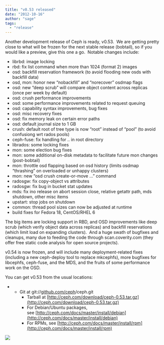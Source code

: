 ```yaml
---
title: "v0.53 released"
date: "2012-10-16"
author: "sage"
tags: 
  - "release"
---
```


Another development release of Ceph is ready, v0.53.  We are getting pretty close to what will be frozen for the next stable release (bobtail), so if you would like a preview, give this one a go.  Notable changes include:

- librbd: image locking
- rbd: fix list command when more than 1024 (format 2) images
- osd: backfill reservation framework (to avoid flooding new osds with backfill data)
- osd, mon: honor new “nobackfill” and “norecover” osdmap flags
- osd: new “deep scrub” will compare object content across replicas (once per week by default)
- osd: crush performance improvements
- osd: some performance improvements related to request queuing
- osd: capability syntax improvements, bug fixes
- osd: misc recovery fixes
- osd: fix memory leak on certain error paths
- osd: default journal size to 1 GB
- crush: default root of tree type is now “root” instead of “pool” (to avoid confusiong wrt rados pools)
- ceph-fuse: fix handling for .. in root directory
- librados: some locking fixes
- mon: some election bug fixes
- mon: some additional on-disk metadata to facilitate future mon changes (post-bobtail)
- mon: throttle osd flapping based on osd history (limits osdmap “thrashing” on overloaded or unhappy clusters)
- mon: new “osd crush create-or-move …” command
- radosgw: fix copy-object vs attributes
- radosgw: fix bug in bucket stat updates
- mds: fix ino release on abort session close, relative getattr path, mds shutdown, other misc items
- upstart: stop jobs on shutdown
- common: thread pool sizes can now be adjusted at runtime
- build fixes for Fedora 18, CentOS/RHEL 6

The big items are locking support in RBD, and OSD improvements like deep scrub (which verify object data across replicas) and backfill reservations (which limit load on expanding clusters).  And a huge swath of bugfixes and cleanups, many due to feeding the code through scan.coverity.com (they offer free static code analysis for open source projects).

v0.54 is now frozen, and will include many deployment-related fixes (including a new ceph-deploy tool to replace mkcephfs), more bugfixes for libcephfs, ceph-fuse, and the MDS, and the fruits of some performance work on the OSD.

You can get v0.53 from the usual locations:

- - Git at git://[github.com/ceph](http://github.com/ceph)/ceph.git
    - Tarball at [http://ceph.com/download/ceph-0.53.tar.gz](http://ceph.com/download/ceph-0.53.tar.gz)
    - For Debian/Ubuntu packages, see [http://ceph.com/docs/master/install/debian](http://ceph.com/docs/master/install/debian)
    - For RPMs, see [http://ceph.com/docs/master/install/rpm](http://ceph.com/docs/master/install/rpm)
    

![](http://track.hubspot.com/__ptq.gif?a=268973&k=14&bu=http://ceph.com&r=http://ceph.com/releases/v0-53-released/&bvt=rss&p=wordpress)
